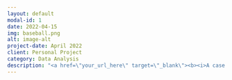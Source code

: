 ```yaml
---
layout: default
modal-id: 1
date: 2022-04-15
img: baseball.png
alt: image-alt
project-date: April 2022
client: Personal Project
category: Data Analysis
description: "<a href=\"your_url_here\" target=\"_blank\"><b><i>A case study on the transition from the Japanese baseball league to the Majors, and what we can expect from Seiya Suzuki.</i></b></a>"
---
```

